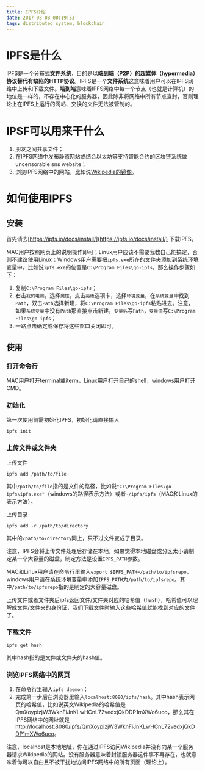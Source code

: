 ```yaml
---
title: IPFS介绍
date: 2017-08-08 00:19:53
tags: distributed system, blockchain
---
```


# IPFS是什么

IPFS是一个分布式**文件系统**，目的是以**端到端（P2P）**的超媒体（hypermedia）协议替代**有缺陷的HTTP协议**。IPFS是一个**文件系统**这意味着用户可以在IPFS网络中上传和下载文件。**端到端**意味着IPFS网络中每一个节点（也就是计算机）的地位是一样的，不存在中心化的服务器，因此除非将网络中所有节点查封，否则理论上在IPFS上运行的网站、交换的文件无法被管制的。

# IPSF可以用来干什么

1. 朋友之间共享文件；
2. 在IPFS网络中发布静态网站或结合以太坊等支持智能合约的区块链系统做uncensorable sns website；
3. 浏览IPFS网络中的网站，比如说[Wikipedia的镜像](https://ipfs.io/blog/24-uncensorable-wikipedia/)。

# 如何使用IPFS

## 安装

首先请去[https://ipfs.io/docs/install/](https://ipfs.io/docs/install/) 下载IPFS。

MAC用户按照网页上的说明操作即可；Linux用户应该不需要我教自己能搞定，否则不建议使用Linux；Windows用户需要把`ipfs.exe`所在的文件夹添加到系统环境变量中。比如说`ipfs.exe`的位置是`C:\Program Files\go-ipfs`，那么操作步骤如下：

1. 复制`C:\Program Files\go-ipfs`；
2. 右击`我的电脑`，选择`属性`，点击`高级`选项卡，选择`环境变量`，在`系统变量`中找到`Path`，双击`Path`选择新建，将`C:\Program Files\go-ipfs`粘贴进去。注意，如果`系统变量`中没有`Path`那直接点击新建，`变量名`写`Path`，`变量值`写`C:\Program Files\go-ipfs`；
3. 一路点击确定或保存将这些窗口关闭即可。

## 使用

### 打开命令行

MAC用户打开terminal或iterm，Linux用户打开自己的shell，windows用户打开CMD。

### 初始化

第一次使用前需初始化IPFS，初始化请直接输入

```shell
ipfs init
```

### 上传文件或文件夹

上传文件

```shell
ipfs add /path/to/file
```

其中`/path/to/file`指的是文件的路径，比如说`"C:\Program Files\go-ipfs\ipfs.exe"`（windows的路径表示方法）或者`~/ipfs/ipfs`（MAC和Linux的表示方法）。

上传目录

```shell
ipfs add -r /path/to/directory
```

其中的`/path/to/directory`同上，只不过文件变成了目录。

注意，IPFS会将上传文件处理后存储在本地，如果觉得本地磁盘或分区太小请制定某一个大容量的磁盘，制定方法是设置`IPFS_PATH`参数。

MAC和Linux用户请在命令行里输入`export $IPFS_PATH=/path/to/ipfsrepo`，windows用户请在系统环境变量中添加`IPFS_PATH`为`/path/to/ipfsrepo`。其中`/path/to/ipfsrepo`指的是制定的大容量磁盘。

上传文件或者文件夹后ipfs返回文件/文件夹对应的哈希值（hash），哈希值可以理解成文件/文件夹的身份证，我们下载文件时输入这些哈希值就能找到对应的文件了。

### 下载文件

```shell
ipfs get hash
```

其中hash指的是文件或文件夹的hash值。

### 浏览IPFS网络中的网页

1. 在命令行里输入`ipfs daemon`；
2. 完成第一步后在浏览器里输入`localhost:8080/ipfs/hash`。其中hash表示网页的哈希值，比如说英文Wikipedia的哈希值是QmXoypizjW3WknFiJnKLwHCnL72vedxjQkDDP1mXWo6uco，那么其在IPFS网络中的网址就是[http://localhost:8080/ipfs/QmXoypizjW3WknFiJnKLwHCnL72vedxjQkDDP1mXWo6uco](http://localhost:8080/ipfs/QmXoypizjW3WknFiJnKLwHCnL72vedxjQkDDP1mXWo6uco)。

注意，localhost是本地地址，你在通过IPFS访问Wikipedia并没有向某一个服务器请求Wikipedia的网站。没有服务器意味着封锁服务器这件事不再存在，也就意味着你可以自由且不被干扰地访问IPFS网络中的所有页面（理论上）。
